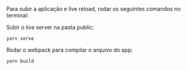 Para subir a aplicação e live reload, rodar os seguintes comandos no terminal:

Subir o live server na pasta public:

```
yarn serve
```

Rodar o webpack para compilar o arquivo do app:

```
yarn build
```
